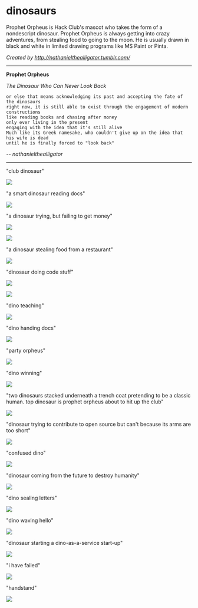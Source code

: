 # dinosaurs

Prophet Orpheus is Hack Club's mascot who takes the form of a nondescript dinosaur. Prophet Orpheus is always getting into crazy adventures, from stealing food to going to the moon. He is usually drawn in black and white in limited drawing programs like MS Paint or Pinta.

_Created by http://nathanielthealligator.tumblr.com/_

---

**Prophet Orpheus**

_The Dinosaur Who Can Never Look Back_

    or else that means acknowledging its past and accepting the fate of the dinosaurs
    right now, it is still able to exist through the engagement of modern constructions
    like reading books and chasing after money
    only ever living in the present
    engaging with the idea that it's still alive
    Much like its Greek namesake, who couldn't give up on the idea that his wife is dead
    until he is finally forced to "look back"

-- <cite>nathanielthealligator</cite>

---

"club dinosaur"

![](club_dinosaur.png)

"a smart dinosaur reading docs"

![](smart_dinosaur_docs.png)

"a dinosaur trying, but failing to get money"

![](money_dinosaur_1.png)

![](money_dinosaur_2.png)

"a dinosaur stealing food from a restaurant"

![](restaurant_dinosaur.png)

"dinosaur doing code stuff"

![](code_dinosaur.png)

![](code_dinosaur.svg)

"dino teaching"

![](dino_teaching.png)

"dino handing docs"

![](dino_handing_docs.png)

"party orpheus"

![](party_orpheus.png)

"dino winning"

![](dino_winning.png)

"two dinosaurs stacked underneath a trench coat pretending to be a classic
human. top dinosaur is prophet orpheus about to hit up the club"

![](undercover_dinosaurs.png)

"dinosaur trying to contribute to open source but can't because its arms are too
short"

![](contributing_dinosaur.png)

"confused dino"

![](confused_dinosaur.png)

"dinosaur coming from the future to destroy humanity"

![](dinosaur_coming_from_the_future_to_destroy_humanity.png)

"dino sealing letters"

![](dinosaur_sealing_letters_with_wax.png)

"dino waving hello"

![](dinosaur_waving.png)

"dinosaur starting a dino-as-a-service start-up"

![](dinosaur_logo.png)

"i have failed"

![](i_have_failed.png)

"handstand"

![](handstand.png)
